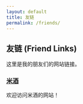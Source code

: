 ```yaml
---
layout: default
title: 友链
permalink: /friends/
---
```


## 友链 (Friend Links)

这里是我的朋友们的网站链接。

### [米酒](https://r1cewine.icu/)

欢迎访问米酒的网站！
